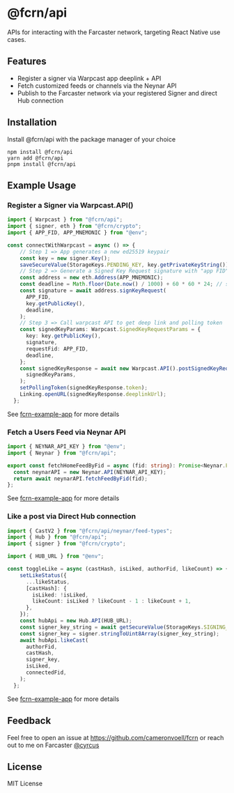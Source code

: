 # @fcrn/api

APIs for interacting with the Farcaster network, targeting React Native use cases.

## Features

- Register a signer via Warpcast app deeplink + API
- Fetch customized feeds or channels via the Neynar API
- Publish to the Farcaster network via your registered Signer and direct Hub connection

## Installation

Install @fcrn/api with the package manager of your choice

```
npm install @fcrn/api
yarn add @fcrn/api
pnpm install @fcrn/api
```

## Example Usage

### Register a Signer via Warpcast.API()

```typescript
import { Warpcast } from "@fcrn/api";
import { signer, eth } from "@fcrn/crypto";
import { APP_FID, APP_MNEMONIC } from "@env";

const connectWithWarpcast = async () => {
    // Step 1 => App generates a new ed25519 keypair
    const key = new signer.Key();
    saveSecureValue(StorageKeys.PENDING_KEY, key.getPrivateKeyString());
    // Step 2 => Generate a Signed Key Request signature with "app FID"
    const address = new eth.Address(APP_MNEMONIC);
    const deadline = Math.floor(Date.now() / 1000) + 60 * 60 * 24; // signature is valid for 1 day
    const signature = await address.signKeyRequest(
      APP_FID,
      key.getPublicKey(),
      deadline,
    );
    // Step 3 => Call warpcast API to get deep link and polling token
    const signedKeyParams: Warpcast.SignedKeyRequestParams = {
      key: key.getPublicKey(),
      signature,
      requestFid: APP_FID,
      deadline,
    };
    const signedKeyResponse = await new Warpcast.API().postSignedKeyRequest(
      signedKeyParams,
    );
    setPollingToken(signedKeyResponse.token);
    Linking.openURL(signedKeyResponse.deeplinkUrl);
  };
```

See [fcrn-example-app](https://github.com/cameronvoell/fcrn/tree/main/apps/fcrn-example-app) for more details

### Fetch a Users Feed via Neynar API

```typescript
import { NEYNAR_API_KEY } from "@env";
import { Neynar } from "@fcrn/api";

export const fetchHomeFeedByFid = async (fid: string): Promise<Neynar.FeedTypes.CastV2[]> => {
  const neynarAPI = new Neynar.API(NEYNAR_API_KEY);
  return await neynarAPI.fetchFeedByFid(fid);
};
```

See [fcrn-example-app](https://github.com/cameronvoell/fcrn/tree/main/apps/fcrn-example-app) for more details

### Like a post via Direct Hub connection

```typescript
import { CastV2 } from "@fcrn/api/neynar/feed-types";
import { Hub } from "@fcrn/api";
import { signer } from "@fcrn/crypto";

import { HUB_URL } from "@env";

const toggleLike = async (castHash, isLiked, authorFid, likeCount) => {
    setLikeStatus({
      ...likeStatus,
      [castHash]: {
        isLiked: !isLiked,
        likeCount: isLiked ? likeCount - 1 : likeCount + 1,
      },
    });
    const hubApi = new Hub.API(HUB_URL);
    const signer_key_string = await getSecureValue(StorageKeys.SIGNING_KEY);
    const signer_key = signer.stringToUint8Array(signer_key_string);
    await hubApi.likeCast(
      authorFid,
      castHash,
      signer_key,
      isLiked,
      connectedFid,
    );
  };
```

See [fcrn-example-app](https://github.com/cameronvoell/fcrn/tree/main/apps/fcrn-example-app) for more details

## Feedback

Feel free to open an issue at https://github.com/cameronvoell/fcrn or reach out to me on Farcaster [@cyrcus](https://warpcast.com/cyrcus)

## License

MIT License
